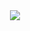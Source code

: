 <div align="center">
  <img src="https://capsule-render.vercel.app/api?type=venom&color=0:FF69B4,100:FA7000
    &height=300
    &section=header
    &text=Hellow%20SEOJIN%20World!
    &fontSize=70
    &stroke=FA7000"/>
</div>


